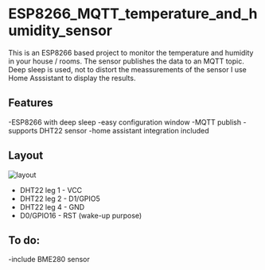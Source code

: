 # ESP8266_MQTT_temperature_and_humidity_sensor

This is an ESP8266 based project to monitor the temperature and humidity in your house / rooms. 
The sensor publishes the data to an MQTT topic. Deep sleep is used, not to distort the meassurements of the sensor I use Home Asssistant to display the results.

## Features
  -ESP8266 with deep sleep
  -easy configuration window
  -MQTT publish
  -supports DHT22 sensor
  -home assistant integration included
  
## Layout
![layout](https://github.com/Nanunan/ESP8266_MQTT_temperature_and_humidity_sensor/blob/master/Media/Layout_DHT22.png)

 - DHT22 leg 1 - VCC
 - DHT22 leg 2 - D1/GPIO5
 - DHT22 leg 4 - GND
 - D0/GPIO16 - RST (wake-up purpose)
## To do:
  -include BME280 sensor
